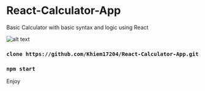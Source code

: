 # React-Calculator-App
Basic Calculator with basic syntax and logic using React

![alt text](https://github.com/Khiem17204/React-Calculator-App.git/blob/pictures/9def2bd17f87a6d9ff96.jpg?raw=true)

### `clone https://github.com/Khiem17204/React-Calculator-App.git`
### `npm start`

Enjoy
